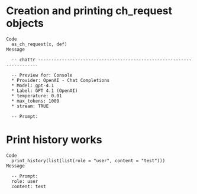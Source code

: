 # Creation and printing ch_request objects

    Code
      as_ch_request(x, def)
    Message
      
      -- chattr ----------------------------------------------------------------------
      
      -- Preview for: Console 
      * Provider: OpenAI - Chat Completions
      * Model: gpt-4.1
      * Label: GPT 4.1 (OpenAI)
      * temperature: 0.01
      * max_tokens: 1000
      * stream: TRUE
      
      -- Prompt: 

# Print history works

    Code
      print_history(list(list(role = "user", content = "test")))
    Message
      
      -- Prompt: 
      role: user
      content: test

